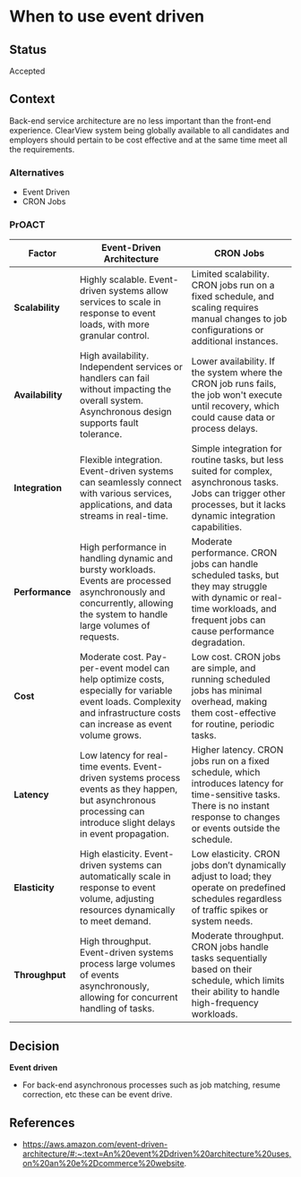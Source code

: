 # When to use event driven

## Status
Accepted

## Context
Back-end service architecture are no less important than the front-end experience. ClearView system being globally available to all candidates and employers should pertain to be cost effective and at the same time meet all the requirements.

### Alternatives
* Event Driven
* CRON Jobs

### PrOACT
| Factor         | **Event-Driven Architecture**                                   | **CRON Jobs**                                                   |
| -------------- | ----------------------------------------------------------------| ----------------------------------------------------------------|
| **Scalability**| Highly scalable. Event-driven systems allow services to scale in response to event loads, with more granular control. | Limited scalability. CRON jobs run on a fixed schedule, and scaling requires manual changes to job configurations or additional instances. |
| **Availability**| High availability. Independent services or handlers can fail without impacting the overall system. Asynchronous design supports fault tolerance. | Lower availability. If the system where the CRON job runs fails, the job won't execute until recovery, which could cause data or process delays. |
| **Integration**| Flexible integration. Event-driven systems can seamlessly connect with various services, applications, and data streams in real-time. | Simple integration for routine tasks, but less suited for complex, asynchronous tasks. Jobs can trigger other processes, but it lacks dynamic integration capabilities. |
| **Performance**| High performance in handling dynamic and bursty workloads. Events are processed asynchronously and concurrently, allowing the system to handle large volumes of requests. | Moderate performance. CRON jobs can handle scheduled tasks, but they may struggle with dynamic or real-time workloads, and frequent jobs can cause performance degradation. |
| **Cost**       | Moderate cost. Pay-per-event model can help optimize costs, especially for variable event loads. Complexity and infrastructure costs can increase as event volume grows. | Low cost. CRON jobs are simple, and running scheduled jobs has minimal overhead, making them cost-effective for routine, periodic tasks. |
| **Latency**    | Low latency for real-time events. Event-driven systems process events as they happen, but asynchronous processing can introduce slight delays in event propagation. | Higher latency. CRON jobs run on a fixed schedule, which introduces latency for time-sensitive tasks. There is no instant response to changes or events outside the schedule. |
| **Elasticity** | High elasticity. Event-driven systems can automatically scale in response to event volume, adjusting resources dynamically to meet demand. | Low elasticity. CRON jobs don’t dynamically adjust to load; they operate on predefined schedules regardless of traffic spikes or system needs. |
| **Throughput** | High throughput. Event-driven systems process large volumes of events asynchronously, allowing for concurrent handling of tasks. | Moderate throughput. CRON jobs handle tasks sequentially based on their schedule, which limits their ability to handle high-frequency workloads. |

## Decision
**Event driven**
* For back-end asynchronous processes such as job matching, resume correction, etc these can be event drive.

## References
* https://aws.amazon.com/event-driven-architecture/#:~:text=An%20event%2Ddriven%20architecture%20uses,on%20an%20e%2Dcommerce%20website.